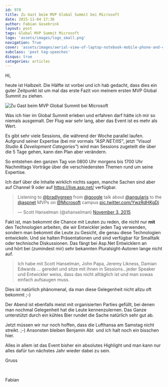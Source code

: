 ```yaml
---
id: 970
title: Zu Gast beim MVP Global Summit bei Microsoft
date: 2015-11-04 17:36
author: Fabian Gosebrink
layout: post
tags: Global MVP Summit Microsoft
logo: 'assets/images/logo_small.png'
navigation: True
cover: 'assets/images/aerial-view-of-laptop-notebook-mobile-phone-and-coffee-cup-on-wooden-table.jpg'
subclass: 'post tag-speeches'
disqus: true
categories: articles
---
```


Hi,

heute ist Halbzeit. Die Hälfte ist vorbei und ich hab gedacht, dass dies ein guter Zeitpunkt ist um mal das erste Fazit von meinem ersten MVP Global Summit zu ziehen.

![Zu Gast beim MVP Global Summit bei Microsoft]({{site.baseurl}}assets/articles/wp-content/uploads/2015/11/IMG-20151104-WA0001.jpg)

Was ich hier im Global Summit erleben und erfahren darf hätte ich mir so niemals ausgemalt. Der Flug war sehr lang, aber das Event ist es mehr als Wert.

Es gibt sehr viele Sessions, die während der Woche parallel laufen. Aufgrund seiner Expertise (bei mir vormals *"ASP.NET/IIS"*, jetzt *"Visual Studio &amp; Development Categories"*) wird man Sessions zugeteilt die über die 5 Tage gehen, kann den Plan aber verändern.

So entstehen den ganzen Tag von 0800 Uhr morgens bis 1700 Uhr Nachmittags Vorträge über die verschiedensten Themen rund um seine Expertise.

Ich darf über die Inhalte wirklich nichts sagen, manche Sachen sind aber auf Channel 9 oder auf https://live.asp.net/ verfügbar.

<blockquote class="twitter-tweet" data-lang="en"><p lang="en" dir="ltr">Listening to <a href="https://twitter.com/bradlygreen">@bradlygreen</a> from <a href="https://twitter.com/Google">@google</a> talk about <a href="https://twitter.com/angularjs">@angularjs</a> to the <a href="https://twitter.com/aspnet">@aspnet</a> MVPs on <a href="https://twitter.com/Microsoft">@Microsoft</a> campus <a href="https://t.co/YwzRdHKgDi">pic.twitter.com/YwzRdHKgDi</a></p>&mdash; Scott Hanselman (@shanselman) <a href="https://twitter.com/shanselman/status/661659280995520513">November 3, 2015</a></blockquote>
<script async src="//platform.twitter.com/widgets.js" charset="utf-8"></script>

Fakt ist, man bekommt die Chance mit Leuten zu reden, die nicht nur **mit** den Technologien arbeiten, die wir Entwickler jeden Tag verwenden, sondern man bekommt die Leute zu Gesicht, die genau diese Technologien entwickeln. Und sie halten Präsentationen und sind verfügbar für Smalltalk oder technische Diskussionen. Das fängt bei Asp.Net Entwicklern an und hört bei (zumindest mir) sehr bekannten Pluralsight-Autoren lange nicht auf.

>Ich habe mit Scott Hanselman, John Papa, Jeremy Likness, Damian Edwards ... geredet und sitze mit ihnen in Sessions...jeder Speaker und Entwickler weiss, dass das nicht alltäglich ist und man sowas einfach aufsaugen muss.

Dies ist natürlich phänomenal, da man diese Gelegenheit nicht allzu oft bekommt ;-)

Der Abend ist ebenfalls meist mit organisierten Parties gefüllt, bei denen man nochmal Gelegenheit hat die Leute kennenzulernen. Das Ganze unterstützt durch ein kühles Bier rundet die Sache natürlich sehr gut ab.

Jetzt müssen wir nur noch hoffen, dass die Lufthansa am Samstag nicht streikt. ;-) Ansonsten bleiben Benjamin Abt  und ich halt noch ein bisschen hier.

Alles in allem ist das Event bisher ein absolutes Highlight und man kann nur alles dafür tun nächstes Jahr wieder dabei zu sein.

Gruss

&nbsp;

Fabian
